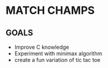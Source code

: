# MATCH CHAMPS

## GOALS 
- Improve C knowledge
- Experiment with minimax algorithm
- create a fun variation of tic tac toe
